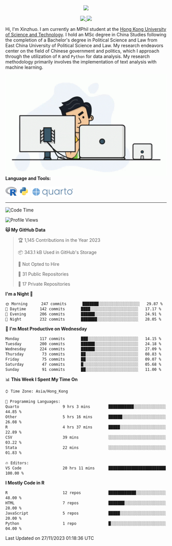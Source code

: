 <div align='center'>
<img src='https://readme-typing-svg.herokuapp.com?font=Lora&color=4d3900&center=true&lines=HKUST+Mphil+in+SOSC;Focus+on+China;Code+for+PoliSci'/>
</div>

<p align='center'>
 <a href
='https://www.linkedin.com/in/xinzhuo-huang-5161011ba/' target='_blank'>
        <img src='https://img.shields.io/badge/linkedin%20-%230077B5.svg?&style=for-the-badge&logo=linkedin&logoColor=white'/>
    </a>
 <a href='https://twitter.com/HsinchoH' target='_blank'>
        <img src='https://img.shields.io/badge/Twitter-1DA1F2?style=for-the-badge&logo=twitter&logoColor=white'/>
    </a>
    </p>
    
Hi, I'm Xinzhuo. I am currently an MPhil student at the [Hong Kong University of Science and Technology](https://sosc.hkust.edu.hk/node/613). I hold an MSc degree in China Studies following the completion of a Bachelor's degree in Political Science and Law from East China University of Political Science and Law. My research endeavors center on the field of Chinese government and politics, which I approach through the utilization of `R` and `Python` for data analysis. My research methodology primarily involves the implementation of text analysis with machine learning.




<img align='right' src="https://github.com/xinzhuohkust/xinzhuohkust/blob/main/programmer.gif" width="590">



**Language and Tools:**  

<code><img height="36" src="https://raw.githubusercontent.com/github/explore/80688e429a7d4ef2fca1e82350fe8e3517d3494d/topics/r/r.png"></code>
<code><img height="36" src="https://raw.githubusercontent.com/github/explore/80688e429a7d4ef2fca1e82350fe8e3517d3494d/topics/python/python.png"></code>
<code><img height="32" src="https://github.com/quarto-dev/quarto-r/blob/main/man/figures/quarto.png"></code>

---
<!--START_SECTION:waka-->
![Code Time](http://img.shields.io/badge/Code%20Time-1%2C169%20hrs%206%20mins-blue)

![Profile Views](http://img.shields.io/badge/Profile%20Views-0-blue)

**🐱 My GitHub Data** 

> 🏆 1,145 Contributions in the Year 2023
 > 
> 📦 343.1 kB Used in GitHub's Storage 
 > 
> 🚫 Not Opted to Hire
 > 
> 📜 31 Public Repositories 
 > 
> 🔑 17 Private Repositories  
 > 
**I'm a Night 🦉** 

```text
🌞 Morning      247 commits       ███████░░░░░░░░░░░░░░░░░░   29.87 % 
🌆 Daytime      142 commits       ████░░░░░░░░░░░░░░░░░░░░░   17.17 % 
🌃 Evening      206 commits       ██████░░░░░░░░░░░░░░░░░░░   24.91 % 
🌙 Night        232 commits       ███████░░░░░░░░░░░░░░░░░░   28.05 % 

```
📅 **I'm Most Productive on Wednesday** 

```text
Monday         117 commits       ███░░░░░░░░░░░░░░░░░░░░░░   14.15 % 
Tuesday        200 commits       ██████░░░░░░░░░░░░░░░░░░░   24.18 % 
Wednesday      224 commits       ██████░░░░░░░░░░░░░░░░░░░   27.09 % 
Thursday        73 commits       ██░░░░░░░░░░░░░░░░░░░░░░░   08.83 % 
Friday          75 commits       ██░░░░░░░░░░░░░░░░░░░░░░░   09.07 % 
Saturday        47 commits       █░░░░░░░░░░░░░░░░░░░░░░░░   05.68 % 
Sunday          91 commits       ██░░░░░░░░░░░░░░░░░░░░░░░   11.00 % 

```


📊 **This Week I Spent My Time On** 

```text
⌚︎ Time Zone: Asia/Hong_Kong

💬 Programming Languages: 
Quarto                   9 hrs 3 mins        ███████████░░░░░░░░░░░░░░   44.85 % 
Other                    5 hrs 16 mins       ██████░░░░░░░░░░░░░░░░░░░   26.08 % 
R                        4 hrs 37 mins       █████░░░░░░░░░░░░░░░░░░░░   22.89 % 
CSV                      39 mins             ░░░░░░░░░░░░░░░░░░░░░░░░░   03.22 % 
Stata                    22 mins             ░░░░░░░░░░░░░░░░░░░░░░░░░   01.83 % 

🔥 Editors: 
VS Code                  20 hrs 11 mins      █████████████████████████   100.00 % 

```

**I Mostly Code in R** 

```text
R                        12 repos            ████████████░░░░░░░░░░░░░   48.00 % 
HTML                     7 repos             ███████░░░░░░░░░░░░░░░░░░   28.00 % 
JavaScript               5 repos             █████░░░░░░░░░░░░░░░░░░░░   20.00 % 
Python                   1 repo              █░░░░░░░░░░░░░░░░░░░░░░░░   04.00 % 

```



 Last Updated on 27/11/2023 01:18:36 UTC
<!--END_SECTION:waka-->
    
    
    
    
    
    
    
    
